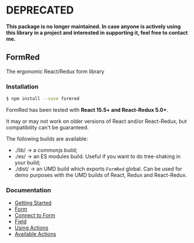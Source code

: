 # DEPRECATED
**This package is no longer maintained. In case anyone is actively using this library in a project and interested in supporting it, feel free to contact me.**

## FormRed

The ergonomic React/Redux form library

### Installation

```bash
$ npm install --save formred
```

FormRed has been tested with **React 15.5+ and React-Redux 5.0+**.

It may or may not work on older versions of React and/or React-Redux, but compatibility can't be guaranteed.

The following builds are available:

* ./lib/ -> a commonjs build;
* ./es/ -> an ES modules build. Useful if you want to do tree-shaking in your build;
* ./dist/ -> an UMD build which exports `FormRed` global. Can be used for demo purposes with the UMD builds of React, Redux and React-Redux.

### Documentation

* [Getting Started](https://formred.js.org/docs/Getting-Started.html)
* [Form](https://formred.js.org/docs/Form.html)
* [Connect to Form](https://formred.js.org/docs/Connect-to-Form.html)
* [Field](https://formred.js.org/docs/Field.html)
* [Using Actions](https://formred.js.org/docs/Using-Actions.html)
* [Available Actions](https://formred.js.org/docs/Available-Actions.html)

